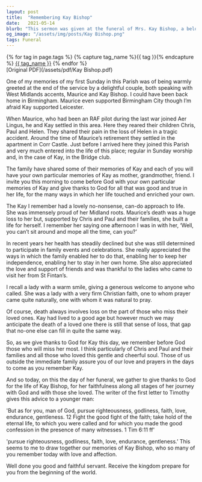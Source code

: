 ```yaml
---
layout: post
title:  "Remembering Kay Bishop"
date:   2021-05-14
blurb: "This sermon was given at the funeral of Mrs. Kay Bishop, a beloved member of the parish. The speaker recalls Kay's warm welcome, her strong faith, and her resilience in the face of loss. The sermon invites everyone to remember Kay and give thanks for her life."
og_image: "/assets/img/posts/Kay Bishop.png"
tags: Funeral
---    
```

<div class="tag-pills">
  {% for tag in page.tags %}
    {% capture tag_name %}{{ tag }}{% endcapture %}
    <a href="{{ site.baseurl }}/tag/{{ tag_name | slugify }}" class="tag-pill">{{ tag_name }}</a>
  {% endfor %}
</div>
[Original PDF](/assets/pdf/Kay Bishop.pdf)

One of my memories of my first Sunday in this Parish was of being warmly greeted at the end of the service by a delightful couple, both speaking with West Midlands accents, Maurice and Kay Bishop. I could have been back home in Birmingham. Maurice even supported Birmingham City though I’m afraid Kay supported Leicester.

When Maurice, who had been an RAF pilot during the last war joined Aer Lingus, he and Kay settled in this area. Here they reared their children Chris, Paul and Helen. They shared their pain in the loss of Helen in a tragic accident. Around the time of Maurice’s retirement they settled in the apartment in Corr Castle. Just before I arrived here they joined this Parish and very much entered into the life of this place; regular in Sunday worship and, in the case of Kay, in the Bridge club.

The family have shared some of their memories of Kay and each of you will have your own particular memories of Kay as mother, grandmother, friend. I invite you this morning to come before God with your own particular memories of Kay and give thanks to God for all that was good and true in her life, for the many ways in which her life touched and enriched your own.

The Kay I remember had a lovely no-nonsense, can-do approach to life. She was immensely proud of her Midland roots. Maurice’s death was a huge loss to her but, supported by Chris and Paul and their families, she built a life for herself. I remember her saying one afternoon I was in with her, ‘Well, you can’t sit around and mope all the time, can you?’

In recent years her health has steadily declined but she was still determined to participate in family events and celebrations. She really appreciated the ways in which the family enabled her to do that, enabling her to keep her independence, enabling her to stay in her own home. She also appreciated the love and support of friends and was thankful to the ladies who came to visit her from St Fintan’s.

I recall a lady with a warm smile, giving a generous welcome to anyone who called. She was a lady with a very firm Christian faith, one to whom prayer came quite naturally, one with whom it was natural to pray.

Of course, death always involves loss on the part of those who miss their loved ones. Kay had lived to a good age but however much we may anticipate the death of a loved one there is still that sense of loss, that gap that no-one else can fill in quite the same way.

So, as we give thanks to God for Kay this day, we remember before God those who will miss her most. I think particularly of Chris and Paul and their families and all those who loved this gentle and cheerful soul. Those of us outside the immediate family assure you of our love and prayers in the days to come as you remember Kay.

And so today, on this the day of her funeral, we gather to give thanks to God for the life of Kay Bishop, for her faithfulness along all stages of her journey with God and with those she loved. The writer of the first letter to Timothy gives this advice to a younger man:

'But as for you, man of God, pursue righteousness, godliness, faith, love, endurance, gentleness. 12 Fight the good fight of the faith; take hold of the eternal life, to which you were called and for which you made the good confession in the presence of many witnesses. 1 Tim 6:11 ff'

'pursue righteousness, godliness, faith, love, endurance, gentleness.’ This seems to me to draw together our memories of Kay Bishop, who so many of you remember today with love and affection.

Well done you good and faithful servant. Receive the kingdom prepare for you from the beginning of the world.
